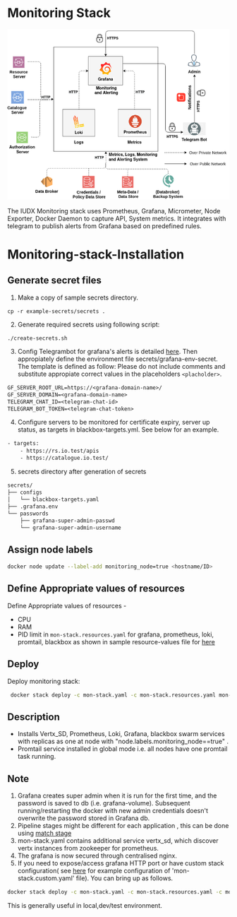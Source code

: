# Monitoring Stack


<p align="center">
<img src="./mon_stack_architecture.png">
</p>


The IUDX Monitoring stack uses Prometheus, Grafana, Micrometer, Node Exporter, Docker Daemon to capture API, System metrics. It integrates with telegram to publish alerts from Grafana based on predefined rules.  
# Monitoring-stack-Installation
## Generate secret files
1. Make a copy of sample secrets directory.
```
cp -r example-secrets/secrets .
```
2. Generate required secrets using following script:
```
./create-secrets.sh
```
 3. Config Telegrambot for grafana's alerts is detailed [here](https://gist.github.com/abhilashvenkatesh/50478502ccd257a28d2c441ac51a8d65). Then appropiately define the environment file  secrets/grafana-env-secret. The template is defined as follow:
 Please do not include comments and substitute appropiate correct values in the placeholders ``<placholder>``.
```
GF_SERVER_ROOT_URL=https://<grafana-domain-name>/
GF_SERVER_DOMAIN=<grafana-domain-name>
TELEGRAM_CHAT_ID=<telegram-chat-id>
TELEGRAM_BOT_TOKEN=<telegram-chat-token>
```
4. Configure servers to be monitored for certificate expiry, server up status, as targets in  blackbox-targets.yml. See below for an example.
```sh
- targets:
    - https://rs.io.test/apis
    - https://catalogue.io.test/
```
5. secrets directory after generation of secrets
```
secrets/
├── configs
│   └── blackbox-targets.yaml
├── .grafana.env
└── passwords
    ├── grafana-super-admin-passwd
    └── grafana-super-admin-username
```
## Assign node labels 
```sh
docker node update --label-add monitoring_node=true <hostname/ID>
```
## Define Appropriate values of resources

Define Appropriate values of resources -
- CPU 
- RAM 
- PID limit 
in `mon-stack.resources.yaml`  for grafana, prometheus, loki, promtail, blackbox as shown in sample resource-values file for [here](example-mon-stack.resources.yaml)

## Deploy
Deploy monitoring stack:
```sh
 docker stack deploy -c mon-stack.yaml -c mon-stack.resources.yaml mon-stack
```
## Description
* Installs Vertx_SD, Prometheus, Loki, Grafana, blackbox swarm services with replicas as one at node with "node.labels.monitoring_node==true" .
* Promtail service installed in global mode i.e. all nodes have one promtail task running.


## Note  

1. Grafana creates super admin  when it is run for the
   first time, and the password is saved to db (i.e. grafana-volume). Subsequent
   running/restarting the docker with new admin credentials doesn't overwrite
   the password stored in Grafana db.
2. Pipeline stages might be different for each application , this can be done using [match stage](https://grafana.com/docs/loki/latest/clients/promtail/stages/match/)
3. mon-stack.yaml contains additional service vertx_sd, which discover vertx instances from zookeeper for prometheus.
4.  The grafana is now secured through centralised nginx.
5. If you need to expose/access grafana HTTP port or have custom stack configuration( see [here](example-mon-stack.custom.yaml) for example configuration of 'mon-stack.custom.yaml' file). You can bring up as follows.
```sh
docker stack deploy -c mon-stack.yaml -c mon-stack.resources.yaml -c mon-stack.custom.yaml mon-stack
```
This is generally useful in local,dev/test environment.
                                                            
